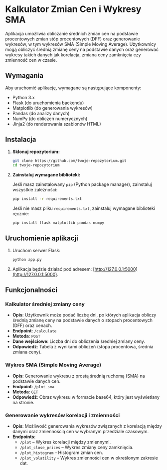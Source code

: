 # Kalkulator Zmian Cen i Wykresy SMA

Aplikacja umożliwia obliczanie średnich zmian cen na podstawie procentowych zmian stóp procentowych (DFF) oraz generowanie wykresów, w tym wykresów SMA (Simple Moving Average). Użytkownicy mogą obliczyć średnią zmianę ceny na podstawie danych oraz generować wykresy takich danych jak korelacja, zmiana ceny zamknięcia czy zmienność cen w czasie.

## Wymagania

Aby uruchomić aplikację, wymagane są następujące komponenty:

- Python 3.x
- Flask (do uruchomienia backendu)
- Matplotlib (do generowania wykresów)
- Pandas (do analizy danych)
- NumPy (do obliczeń numerycznych)
- Jinja2 (do renderowania szablonów HTML)

## Instalacja

1. **Sklonuj repozytorium:**

    ```bash
    git clone https://github.com/twoje-repozytorium.git
    cd twoje-repozytorium
    ```

2. **Zainstaluj wymagane biblioteki:**

    Jeśli masz zainstalowany `pip` (Python package manager), zainstaluj wszystkie zależności:

    ```bash
    pip install -r requirements.txt
    ```

    Jeśli nie masz pliku `requirements.txt`, zainstaluj wymagane biblioteki ręcznie:

    ```bash
    pip install flask matplotlib pandas numpy
    ```

## Uruchomienie aplikacji

1. Uruchom serwer Flask:

    ```bash
    python app.py
    ```

2. Aplikacja będzie działać pod adresem: [http://127.0.0.1:5000](http://127.0.0.1:5000).

## Funkcjonalności

### Kalkulator średniej zmiany ceny
- **Opis**: Użytkownik może podać liczbę dni, po których aplikacja obliczy średnią zmianę ceny na podstawie danych o stopach procentowych (DFF) oraz cenach.
- **Endpoint**: `/calculate`
- **Metoda**: `POST`
- **Dane wejściowe**: Liczba dni do obliczenia średniej zmiany ceny.
- **Odpowiedź**: Tabela z wynikami obliczeń (stopa procentowa, średnia zmiana ceny).

### Wykres SMA (Simple Moving Average)
- **Opis**: Generowanie wykresu z prostą średnią ruchomą (SMA) na podstawie danych cen.
- **Endpoint**: `/plot_sma`
- **Metoda**: `GET`
- **Odpowiedź**: Obraz wykresu w formacie base64, który jest wyświetlany na stronie.

### Generowanie wykresów korelacji i zmienności
- **Opis**: Możliwość generowania wykresów związanych z korelacją między danymi oraz zmiennością cen w wybranym przedziale czasowym.
- **Endpoints**:
  - `/plot` – Wykres korelacji między zmiennymi.
  - `/plot_close_prices` – Wykres zmiany ceny zamknięcia.
  - `/plot_histogram` – Histogram zmian cen.
  - `/plot_volatility` – Wykres zmienności cen w określonym zakresie dat.
